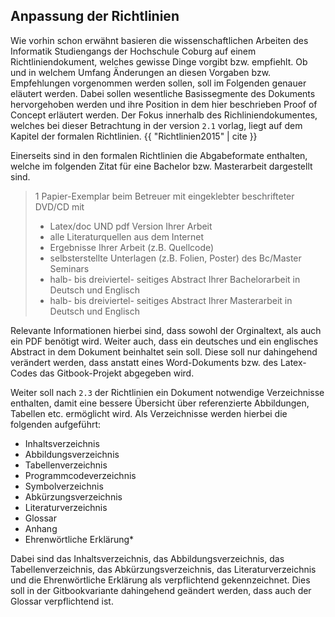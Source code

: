 ## Anpassung der Richtlinien

Wie vorhin schon erwähnt basieren die wissenschaftlichen Arbeiten des Informatik Studiengangs der Hochschule Coburg auf einem Richtliniendokument, welches gewisse Dinge vorgibt bzw. empfiehlt. Ob und in welchem Umfang Änderungen an diesen Vorgaben bzw. Empfehlungen vorgenommen werden sollen, soll im Folgenden genauer eläutert werden. Dabei sollen wesentliche Basissegmente des Dokuments hervorgehoben werden und ihre Position in dem hier beschrieben Proof of Concept erläutert werden. Der Fokus innerhalb des Richliniendokumentes, welches bei dieser Betrachtung in der version `2.1` vorlag, liegt auf dem Kapitel der formalen Richtlinien. {{ "Richtlinien2015" | cite }}


Einerseits sind in den formalen Richtlinien die Abgabeformate enthalten, welche im folgenden Zitat für eine Bachelor bzw. Masterarbeit dargestellt sind.

> 1 Papier-Exemplar beim Betreuer mit eingeklebter beschrifteter DVD/CD mit 
> - Latex/doc   UND  pdf Version Ihrer Arbeit
> - alle Literaturquellen aus dem Internet
> - Ergebnisse Ihrer Arbeit (z.B. Quellcode) 
> - selbsterstellte Unterlagen (z.B. Folien, Poster) des Bc/Master Seminars
> - halb- bis dreiviertel- seitiges Abstract Ihrer Bachelorarbeit in Deutsch und Englisch
> - halb- bis dreiviertel- seitiges Abstract Ihrer Masterarbeit in Deutsch und Englisch

Relevante Informationen hierbei sind, dass sowohl der Orginaltext, als auch ein PDF benötigt wird. Weiter auch, dass ein deutsches und ein englisches Abstract in dem Dokument beinhaltet sein soll. Diese soll nur dahingehend verändert werden, dass anstatt eines Word-Dokuments bzw. des Latex-Codes das Gitbook-Projekt abgegeben wird.

Weiter soll nach `2.3` der Richtlinien ein Dokument notwendige Verzeichnisse enthalten, damit eine bessere Übersicht über referenzierte Abbildungen, Tabellen etc. ermöglicht wird. Als Verzeichnisse werden hierbei die folgenden aufgeführt:

- Inhaltsverzeichnis
- Abbildungsverzeichnis
- Tabellenverzeichnis
- Programmcodeverzeichnis
- Symbolverzeichnis
- Abkürzungsverzeichnis
- Literaturverzeichnis
- Glossar
- Anhang
- Ehrenwörtliche Erklärung*

Dabei sind das Inhaltsverzeichnis, das Abbildungsverzeichnis, das Tabellenverzeichnis, das Abkürzungsverzeichnis, das Literaturverzeichnis und die Ehrenwörtliche Erklärung als verpflichtend gekennzeichnet. Dies soll in der Gitbookvariante dahingehend geändert werden, dass auch der Glossar verpflichtend ist. 
